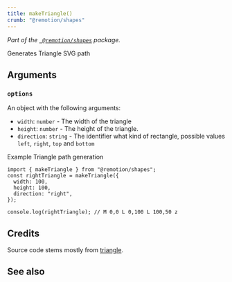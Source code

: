 ```yaml
---
title: makeTriangle()
crumb: "@remotion/shapes"
---
```


_Part of the [` @remotion/shapes`](/docs/shapes) package._

Generates Triangle SVG path

## Arguments

### `options`

An object with the following arguments:

- `width`: `number` - The width of the triangle
- `height`: `number` - The height of the triangle.
- `direction`: `string` - The identifier what kind of rectangle, possible values `left`, `right`, `top` and `bottom`

Example Triangle path generation

```tsx twoslash
import { makeTriangle } from "@remotion/shapes";
const rightTriangle = makeTriangle({
  width: 100,
  height: 100,
  direction: "right",
});

console.log(rightTriangle); // M 0,0 L 0,100 L 100,50 z
```

## Credits

Source code stems mostly from [triangle](https://stackblitz.com/edit/react-triangle-svg?file=index.js).

## See also

<MakeShapeSeeAlso shape="triangle"/>
